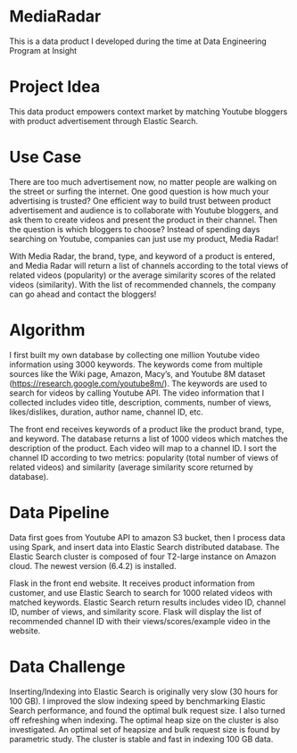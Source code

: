 # MediaRadar
This is a data product I developed during the time at Data Engineering Program at Insight
# Project Idea
This data product empowers context market by matching Youtube bloggers with product advertisement through Elastic Search.
# Use Case
There are too much advertisement now, no matter people are walking on the street or surfing the internet. One good question is how much your advertising is trusted? One efficient way to build trust between product advertisement and audience is to collaborate with Youtube bloggers, and ask them to create videos and present the product in their channel. Then the question is which bloggers to choose? Instead of spending days searching on Youtube, companies can just use my product, Media Radar!

With Media Radar, the brand, type, and keyword of a product is entered, and Media Radar will return a list of channels according to the total views of related videos (popularity) or the average similarity scores of the related videos (similarity). With the list of recommended channels, the company can go ahead and contact the bloggers!
# Algorithm
I first built my own database by collecting one million Youtube video information using 3000 keywords. The keywords come from multiple sources like the Wiki page, Amazon, Macy’s, and Youtube 8M dataset (https://research.google.com/youtube8m/). The keywords are used to search for videos by calling Youtube API. The video information that I collected includes video title, description, comments, number of views, likes/dislikes, duration, author name, channel ID, etc. 

The front end receives keywords of a product like the product brand, type, and keyword. The database returns a list of 1000 videos which matches the description of the product. Each video will map to a channel ID. I sort the channel ID according to two metrics: popularity (total number of views of related videos) and similarity (average similarity score returned by database). 
# Data Pipeline
Data first goes from Youtube API to amazon S3 bucket, then I process data using Spark, and insert data into Elastic Search distributed database. The Elastic Search cluster is composed of four T2-large instance on Amazon cloud. The newest version (6.4.2) is installed. 

Flask in the front end website. It receives product information from customer, and use Elastic Search to search for 1000 related videos with matched keywords. Elastic Search return results includes video ID, channel ID, number of views, and similarity score. Flask will display the list of recommended channel ID with their views/scores/example video in the website. 
# Data Challenge
Inserting/Indexing into Elastic Search is originally very slow (30 hours for 100 GB). I improved the slow indexing speed by benchmarking Elastic Search performance, and found the optimal bulk request size. I also turned off refreshing when indexing. The optimal heap size on the cluster is also investigated. An optimal set of heapsize and bulk request size is found by parametric study. The cluster is stable and fast in indexing 100 GB data. 
